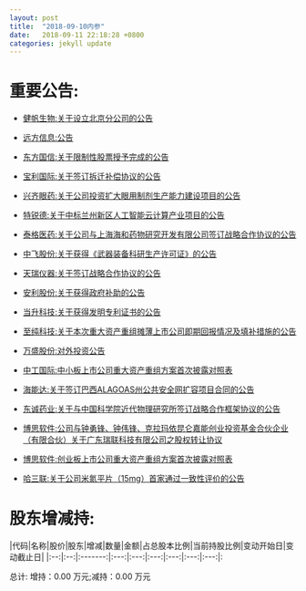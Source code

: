 ```yaml
---
layout: post
title:  "2018-09-10内参"
date:   2018-09-11 22:18:28 +0800
categories: jekyll update
---
```

# 重要公告: 
 
* [健帆生物:关于设立北京分公司的公告](http://www.cninfo.com.cn/finalpage/2018-09-10/1205428530.PDF)

* [远方信息:公告](http://www.cninfo.com.cn/finalpage/2018-09-10/1205428127.PDF)

* [东方国信:关于限制性股票授予完成的公告](http://www.cninfo.com.cn/finalpage/2018-09-10/1205427938.PDF)

* [宝利国际:关于签订拆迁补偿协议的公告](http://www.cninfo.com.cn/finalpage/2018-09-10/1205427902.PDF)

* [兴齐眼药:关于公司投资扩大眼用制剂生产能力建设项目的公告](http://www.cninfo.com.cn/finalpage/2018-09-10/1205427829.PDF)

* [特锐德:关于中标兰州新区人工智能云计算产业项目的公告](http://www.cninfo.com.cn/finalpage/2018-09-10/1205427762.PDF)

* [泰格医药:关于公司与上海海和药物研究开发有限公司签订战略合作协议的公告](http://www.cninfo.com.cn/finalpage/2018-09-10/1205427651.PDF)

* [中飞股份:关于获得《武器装备科研生产许可证》的公告](http://www.cninfo.com.cn/finalpage/2018-09-10/1205427321.PDF)

* [天瑞仪器:关于签订战略合作协议的公告](http://www.cninfo.com.cn/finalpage/2018-09-10/1205427254.PDF)

* [安利股份:关于获得政府补助的公告](http://www.cninfo.com.cn/finalpage/2018-09-10/1205427076.PDF)

* [当升科技:关于获得发明专利证书的公告](http://www.cninfo.com.cn/finalpage/2018-09-10/1205426965.PDF)

* [至纯科技:关于本次重大资产重组摊薄上市公司即期回报情况及填补措施的公告](http://www.cninfo.com.cn/finalpage/2018-09-10/1205426319.PDF)

* [万盛股份:对外投资公告](http://www.cninfo.com.cn/finalpage/2018-09-10/1205426274.PDF)

* [中工国际:中小板上市公司重大资产重组方案首次披露对照表](http://www.cninfo.com.cn/finalpage/2018-09-10/1205426245.PDF)

* [海能达:关于签订巴西ALAGOAS州公共安全网扩容项目合同的公告](http://www.cninfo.com.cn/finalpage/2018-09-10/1205426207.PDF)

* [东诚药业:关于与中国科学院近代物理研究所签订战略合作框架协议的公告](http://www.cninfo.com.cn/finalpage/2018-09-10/1205426205.PDF)

* [博思软件:公司与钟勇锋、钟伟锋、克拉玛依昆仑嘉能创业投资基金合伙企业（有限合伙）关于广东瑞联科技有限公司之股权转让协议](http://www.cninfo.com.cn/finalpage/2018-09-10/1205426061.PDF)

* [博思软件:创业板上市公司重大资产重组方案首次披露对照表](http://www.cninfo.com.cn/finalpage/2018-09-10/1205426052.PDF)

* [哈三联:关于公司米氮平片（15mg）首家通过一致性评价的公告](http://www.cninfo.com.cn/finalpage/2018-09-10/1205426012.PDF)

# 股东增减持: 
 
|代码|名称|股价|股东|增减|数量|金额|占总股本比例|当前持股比例|变动开始日|变动截止日|
|:--:|:--:|:-------:|:---:|:---:|:---:|:---:|:---:|:---:|:

 总计:
增持：0.00 万元;减持：0.00 万元
